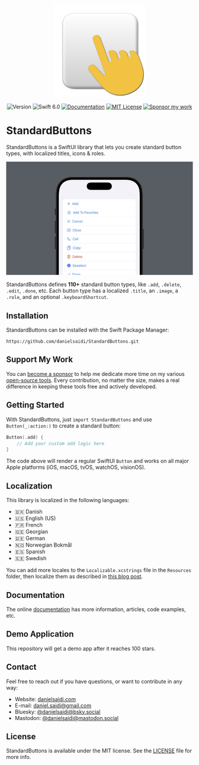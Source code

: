 <p align="center">
    <img src="Resources/Icon.png" alt="Project Icon" width="250" />
</p>

<p align="center">
    <img src="https://img.shields.io/github/v/release/danielsaidi/StandardButtons?color=%2300550&sort=semver" alt="Version" title="Version" />
    <img src="https://img.shields.io/badge/swift-6.0-orange.svg" alt="Swift 6.0" />
    <a href="https://danielsaidi.github.io/StandardButtons"><img src="https://img.shields.io/badge/documentation-web-blue.svg" alt="Documentation" /></a>
    <a href="https://github.com/danielsaidi/StandardButtons/blob/master/LICENSE"><img src="https://img.shields.io/github/license/danielsaidi/StandardButtons" alt="MIT License" /></a>
    <a href="https://github.com/sponsors/danielsaidi"><img src="https://img.shields.io/badge/sponsor-GitHub-red.svg" alt="Sponsor my work" /></a>
</p>


# StandardButtons

StandardButtons is a SwiftUI library that lets you create standard button types, with localized titles, icons & roles.

<p align="center">
    <img src="Resources/Preview.jpg" alt="StandardButtons preview" />
</p>

StandardButtons defines **110+** standard button types, like ``.add``, ``.delete``, ``.edit``, ``.done``, etc. Each button type has a localized ``.title``, an ``.image``, a ``.role``, and an optional ``.keyboardShortcut``.



## Installation

StandardButtons can be installed with the Swift Package Manager:

```
https://github.com/danielsaidi/StandardButtons.git
```


## Support My Work

You can [become a sponsor][Sponsors] to help me dedicate more time on my various [open-source tools][OpenSource]. Every contribution, no matter the size, makes a real difference in keeping these tools free and actively developed.



## Getting Started

With StandardButtons, just `import StandardButtons` and use `Button(_:action:)` to create a standard button:

```swift
Button(.add) { 
    // Add your custom add logic here
}
```

The code above will render a regular SwiftUI ``Button`` and works on all major Apple platforms (iOS, macOS, tvOS, watchOS, visionOS).



## Localization

This library is localized in the following languages:

* 🇩🇰 Danish 
* 🇺🇸 English (US)
* 🇫🇷 French
* 🇬🇪 Georgian
* 🇩🇪 German
* 🇳🇴 Norwegian Bokmål
* 🇪🇸 Spanish
* 🇸🇪 Swedish

You can add more locales to the `Localizable.xcstrings` file in the `Resources` folder, then localize them as described in [this blog post](https://danielsaidi.com/blog/2025/06/08/using-ai-and-cursor-to-localize-xcode-string-catalogs).



## Documentation

The online [documentation][Documentation] has more information, articles, code examples, etc.



## Demo Application

This repository will get a demo app after it reaches 100 stars.



## Contact

Feel free to reach out if you have questions, or want to contribute in any way:

* Website: [danielsaidi.com][Website]
* E-mail: [daniel.saidi@gmail.com][Email]
* Bluesky: [@danielsaidi@bsky.social][Bluesky]
* Mastodon: [@danielsaidi@mastodon.social][Mastodon]



## License

StandardButtons is available under the MIT license. See the [LICENSE][License] file for more info.



[Email]: mailto:daniel.saidi@gmail.com
[Website]: https://danielsaidi.com
[GitHub]: https://github.com/danielsaidi
[OpenSource]: https://danielsaidi.com/opensource
[Sponsors]: https://github.com/sponsors/danielsaidi

[Bluesky]: https://bsky.app/profile/danielsaidi.bsky.social
[Mastodon]: https://mastodon.social/@danielsaidi
[Twitter]: https://twitter.com/danielsaidi

[Documentation]: https://danielsaidi.github.io/StandardButtons
[License]: https://github.com/danielsaidi/StandardButtons/blob/master/LICENSE
